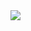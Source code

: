 <a href="https://stackoverflow.com/users/15388890/bart-krakowski">
  <img src="https://cover-seven.vercel.app/api/cover?id=15388890">
</a>

